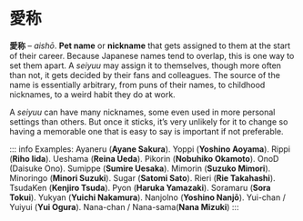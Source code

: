 # 愛称

**愛称** – _aishō_. **Pet name** or **nickname** that gets assigned to them at the start of their career. Because Japanese names tend to overlap, this is one way to set them apart. A *seiyuu* may assign it to themselves, though more often than not, it gets decided by their fans and colleagues. The source of the name is essentially arbitrary, from puns of their names, to childhood nicknames, to a weird habit they do at work.

A *seiyuu* can have many nicknames, some even used in more personal settings than others. But once it sticks, it’s very unlikely for it to change so having a memorable one that is easy to say is important if not preferable.

::: info
Examples:
Ayaneru (**Ayane Sakura**). Yoppi (**Yoshino Aoyama**). Rippi (**Riho Iida**). Ueshama (**Reina Ueda**). Pikorin (**Nobuhiko Okamoto**). OnoD (Daisuke Ono). Sumippe (**Sumire Uesaka**). Mimorin (**Suzuko Mimori**). Minoringo (**Minori Suzuki**). Sugar (**Satomi Sato**). Rieri (**Rie Takahashi**). TsudaKen (**Kenjiro Tsuda**). Pyon (**Haruka Yamazaki**). Soramaru (**Sora Tokui**). Yukyan (**Yuichi Nakamura**). Nanjolno (**Yoshino Nanjō**). Yui-chan / Yuiyui (**Yui Ogura**). Nana-chan / Nana-sama(**Nana Mizuki**)
:::

